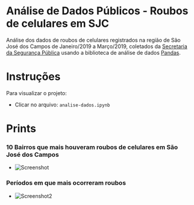 # Análise de Dados Públicos - Roubos de celulares em SJC
Análise dos dados de roubos de celulares registrados na região de São José dos Campos de Janeiro/2019 a Março/2019, coletados da [Secretaria da Segurança Pública](http://www.ssp.sp.gov.br/Estatistica/Default.aspx) usando a biblioteca de análise de dados [Pandas](https://pandas.pydata.org/).
# Instruções
Para visualizar o projeto:
* Clicar no arquivo: ```analise-dados.ipynb```
# Prints
### 10 Bairros que mais houveram roubos de celulares em São José dos Campos
* ![Screenshot](https://user-images.githubusercontent.com/36762964/62825030-a24f7a80-bb7b-11e9-96d5-f3c7274d6912.png)

### Períodos em que mais ocorreram roubos
* ![Screenshot2](https://user-images.githubusercontent.com/36762964/62825005-27865f80-bb7b-11e9-8c09-8adfa1af904d.png)
